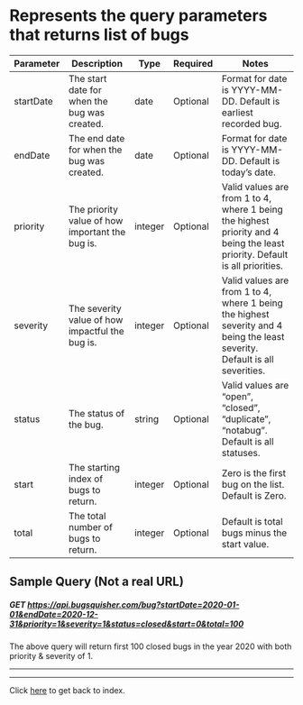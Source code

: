 # Represents the query parameters that returns list of bugs

| Parameter| 	Description| 	Type| 	Required|	Notes|
| ---      | ---         | ---  | ---       | ---  |
|startDate|	The start date for when the bug was created.|	date|	Optional|	Format for date is YYYY-MM-DD. Default is earliest recorded bug.|
|endDate|The end date for when the bug was created.	|date	|Optional|	Format for date is YYYY-MM-DD. Default is today’s date.|
|priority|	The priority value of how important the bug is.	|integer|	Optional|	Valid values are from 1 to 4, where 1 being the highest priority and 4 being the least priority. Default is all priorities.|
|severity	|The severity value	of how impactful the bug is.|integer|	Optional	|Valid values are from 1 to 4, where 1 being the highest severity and 4 being the least severity. Default is all severities.|
|status	|The status of the bug.	|string|	Optional|	Valid values are “open”, “closed”, “duplicate”, “notabug”. Default is all statuses.|
|start	|The starting index of bugs to return.|	integer|	Optional|	Zero is the first bug on the list. Default is Zero.|
|total|	The total number of bugs to return.|	integer|	Optional|	Default is total bugs minus the start value.|

## Sample Query (Not a real URL)

##### GET https://api.bugsquisher.com/bug?startDate=2020-01-01&endDate=2020-12-31&priority=1&severity=1&status=closed&start=0&total=100


The above query will return first 100 closed bugs in the year 2020 with both priority & severity of 1.

---
---
Click [here](https://dbvamsi.github.io/markdown/) to get back to index.

